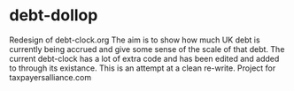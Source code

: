 # debt-dollop
Redesign of debt-clock.org
The aim is to show how much UK debt is currently being accrued and give some sense of the scale of that debt. The current debt-clock has a lot of extra code and has been edited and added to through its existance. This is an attempt at a clean re-write.
Project for taxpayersalliance.com
